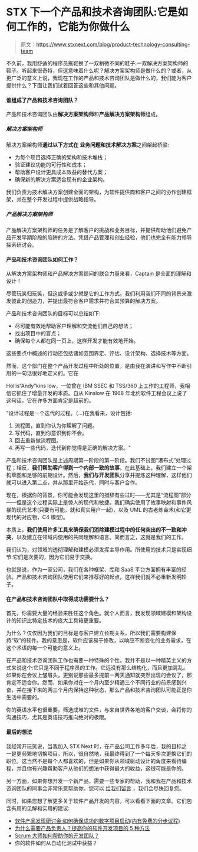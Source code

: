 # STX 下一个产品和技术咨询团队:它是如何工作的，它能为你做什么

> 原文：<https://www.stxnext.com/blog/product-technology-consulting-team>

 不久前，我用舒适的程序员拖鞋换了一双稍微不同的鞋子:一双解决方案架构师的鞋子。听起来很奇特，但这意味着什么呢？解决方案架构师是做什么的？或者，从更广泛的意义上说，我现在工作的产品和技术咨询团队是做什么的，我们能为客户提供什么？下面让我们试着回答这些和其他问题。 

#### 谁组成了产品和技术咨询团队？

产品和技术咨询团队由**解决方案架构师**和**产品解决方案架构师**组成。

##### 解决方案架构师

解决方案架构师**通过以下方式在** **业务问题和技术解决方案**之间架起桥梁:

*   为每个项目选择正确的架构和技术堆栈；
*   验证建议功能的可行性和成本；
*   帮助客户设计更具成本效益的替代方案；
*   确保新的解决方案适合现有的企业架构。

我们负责为技术解决方案创建全面的架构，为软件提供商和客户之间的协作创建框架，并在整个开发过程中提供战略指导。

##### 产品解决方案架构师

产品解决方案架构师的任务是了解客户的挑战和业务目标，并提供帮助他们避免产品开发早期阶段的陷阱的方法。凭借产品管理和创业经验，他们也完全有能力领导探索研讨会。

#### 产品和技术咨询团队如何工作？

从解决方案架构师和产品解决方案顾问的联合力量来看，Captain 是全面的理解和设计！

尽管玩笑归玩笑，但这或多或少就是它的工作方式。我们利用我们不同的背景来激发彼此的创造力，并提出最符合客户需求并符合其预算的解决方案。

产品和技术咨询团队的目标可以总结如下:

*   尽可能有效地帮助客户理解和交流他们自己的想法；
*   找出项目中的盲点；
*   确保每个人都在同一页上，这样开发才能有效地开始。

这些要点中概述的行动还包括诸如范围界定、评估、设计架构、选择技术等方面。

然而，这个部门在整个产品开发过程中所处的位置，是由我在演讲和写作中不断引用的一句话很好地定义的。它在

Hollis“Andy”kins low，一位曾在 IBM SSEC 和 TSS/360 上工作的工程师，我相信它抓住了增量开发的本质。自从 Kinslow 在 1968 年北约软件工程会议上说了这句话，它在许多方面肯定是超前的。

“设计过程是一个迭代的过程。（...)在我看来，设计包括:

1.  流程图，直到你认为你理解了问题。
2.  写代码，直到你意识到你不会。
3.  回去重新做流程图。
4.  再写一些代码，迭代到你觉得是正确的解决方案。"

产品和技术咨询团队是上述周期第一阶段的第一阶段。我们不试图“瀑布式”处理过程；相反，**我们帮助客户得到一个内部一致的故事**，在此基础上，我们建立一个架构草图和足够的前期设计。然后，**我们与开发团队**分享并提炼这种理解，这样他们就可以进入第二点，并从那里开始迭代，同时与客户合作。

现在，根据你的背景，你可能会发现这里的措辞有些过时——尤其是“流程图”部分——但是这个过程实际上是惊人的现代和敏捷。我们确实使用了故事映射和事件风暴的现代艺术(只要有可能，就和真实用户一起)，以及 UML 的古老炼金术(和它更现代的对应物，C4 模型)。

本质上，**我们使用许多工具来确保我们消除建模过程中的任何突出的不一致和冲突**，以及建立在领域内使用的共同理解和语言。简而言之，这就是我们的工作。

我们认为，对领域的透彻理解和建模必须发挥主导作用。所使用的技术只是实现细节:它们是次要的，因为它们易于交换。

也就是说，作为一家公司，我们在各种框架、库和 SaaS 平台方面拥有丰富的经验。产品和技术咨询团队使用它们来推荐好的起点，这样我们就不必重新发明轮子。

#### 在产品和技术咨询团队中取得成功需要什么？

首先，你需要大量的经验来胜任这个角色。就个人而言，我发现领域建模和架构设计的知识比特定技术的庞大工具箱更重要。

为什么？仅仅因为我们的目标是与客户建立长期关系，所以我们需要构建保持“软”的软件。我的意思是，软件应该易于修改，以响应不断变化的业务需求，在这个术语的每一个可能的意义上。

在产品和技术咨询团队工作也需要一种特殊的个性。我并不是以一种精英主义的方式来说这个:它只是不同于程序员的工作。它远没有那么结构化，而且更加混乱。如果你在会议上皱眉头，更别说那些最多提前一两天通知就突然出现的会议了，那肯定不适合你。然而，如果你对在一个月内至少精通三个不同行业的前景感到兴奋，并在接下来的两三个月内保持这种状态，那么产品和技术咨询团队可能正是你生活中需要的。

你的英语水平也很重要。筛选成堆的文件，与来自世界各地的客户交谈，会将你的沟通技巧，尤其是英语技巧推向绝对的极限。

#### 最后的想法

我经常开玩笑说，当我加入 STX Next 时，在产品公司工作多年后，我的目标之一是更频繁地切换项目。所以，很自然地，我最终得到了一个每天多次更换它们的职位。这当然不是每个人都喜欢的，但是如果你从领域驱动设计的角度来看待编程，并且你有兴趣帮助客户从他们的想法中获得最大的收益，这很可能是你的。

另一方面，如果你想开发一个新产品，需要一些专家的帮助，我和我在产品和技术咨询团队的同事会非常乐意帮助你。您可以 [给我们留言](/hire-us) ，我们会尽快回复您。

同时，如果您想了解更多关于软件产品开发的内容，可以看看下面的文章。它们包含有用的见解和实用的建议:

*   [软件产品发现研讨会:如何确保成功的数字项目启动(内有免费的分步议程)](/blog/software-product-discovery-workshops/)
*   [为什么需要产品负责人？提高你的软件开发项目的 5 种方法](/blog/why-do-you-need-product-owner-5-ways-improve-your-software-development-project/)
*   [Scrum 大师如何帮助你的开发团队？](/blog/scrum-master-software-development-team/)
*   你的软件如何从自动化测试中获益？